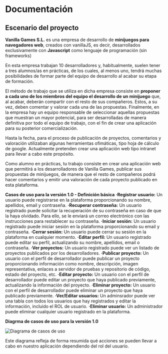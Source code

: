 # Documentación
## Escenario del proyecto

**Vanilla Games S.L.** es una empresa de desarrollo de **minijuegos para navegadores web**, creados con vanillaJS, es decir, desarrollados exclusivamente con **Javascript** como lenguaje de programación (sin frameworks)

En esta empresa trabajan 10 desarrolladores y, habitualmente, suelen tener a tres alumnos/as en prácticas, de los cuales, al menos uno, tendrá muchas posibilidades de formar parte del equipo de desarrollo al acabar su etapa de formación.

El método de trabajo que se utiliza en dicha empresa consiste en **proponer a cada uno de los miembros del equipo el desarrollo de un minijuego** que, al acabar, deberán compartir con el resto de sus compañeros. Estos, a su vez, deben comentar y valorar cada una de las propuestas. Finalmente, en la empresa hay un equipo responsable de seleccionar aquellas propuestas que muestran un mayor potencial, para ser desarrolladas de manera definitiva por todo el equipo de trabajo, con el fin de crear una aplicación para su posterior comercialización.

Hasta la fecha, para el proceso de publicación de proyectos, comentarios y valoración utilizaban algunas herramientas ofimáticas, tipo hoja de cálculo de google. Actualmente pretenden crear una aplicación web tipo intranet para llevar a cabo este propósito.

Como alumno en prácticas, tu trabajo consiste en crear una aplicación web que permitirá a los desarrolladores de Vanilla Games, publicar sus propuestas de minijuegos, de manera que el resto de compañeros podrá hacer comentarios y emitir una valoración de cada proyecto publicado en esta plataforma.

**Casos de uso para la versión 1.0 - Definición básica**
**·Registrar usuario:** Un usuario puede registrarse en la plataforma proporcionando su nombre, apellidos, email y contraseña.
**·Recuperar contraseña:** Un usuario registrado puede solicitar la recuperación de su contraseña en caso de que la haya olvidado. Para ello, se le enviará un correo electrónico con las instrucciones para restablecer su contraseña.
**·Iniciar sesión:** Un usuario registrado puede iniciar sesión en la plataforma proporcionando su email y contraseña.
**·Cerrar sesión:** Un usuario puede cerrar su sesión en la plataforma en cualquier momento.
**·Editar perfil:** Un usuario registrado puede editar su perfil, actualizando su nombre, apellidos, email o contraseña.
**·Ver proyectos:** Un usuario registrado puede ver un listado de proyectos publicados por los desarrolladores.
**·Publicar proyecto:** Un usuario con el perfil de desarrollador puede publicar un proyecto proporcionando información como nombre, descripción, imagen representativa, enlaces a servidor de pruebas y repositorio de código, estado del proyecto, etc.
**·Editar proyecto:** Un usuario con el perfil de desarrollador puede editar un proyecto que haya publicado previamente, actualizando la información del proyecto.
**·Eliminar proyecto:** Un usuario con el perfil de desarrollador puede eliminar un proyecto que haya publicado previamente.
**·Ver/Editar usuarios:** Un adminsrador puede ver una tabla con todos los usuarios que hay registrados y editar la información, incluido el ROL de usuario.
**·Eliminar usuario:** Un administrador puede eliminar cualquier usuario registrado en la plataforma.

**Diagrma de casos de uso para la versión 1.0**

![Diagrama de casos de uso](https://carrebola.github.io/vanillaPill/assets/images/diagramaCasosUso_1-3fc60e64208490df3bd2eb0f595cedbc.png)

Este diagrama refleja de forma resumida qué acciones se pueden llevar a cabo en nuestro aplicación dependiendo del rol del usuario.